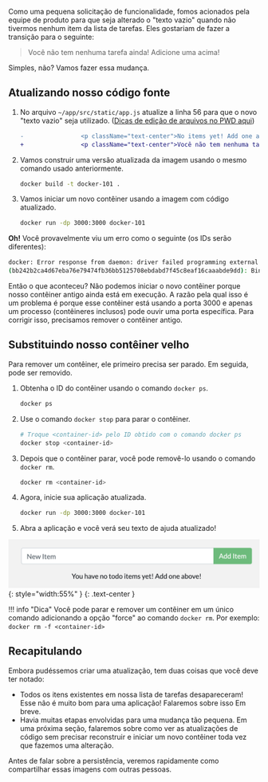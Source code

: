 
Como uma pequena solicitação de funcionalidade, fomos acionados pela equipe de produto para que seja alterado 
o "texto vazio" quando não tivermos nenhum item da lista de tarefas. Eles
gostariam de fazer a transição para o seguinte:

> Você não tem nenhuma tarefa ainda! Adicione uma acima!

Simples, não? Vamos fazer essa mudança.

## Atualizando nosso código fonte

1. No arquivo `~/app/src/static/app.js` atualize a linha 56 para que o novo "texto vazio" seja utilizado. ([Dicas de edição de arquivos no PWD aqui](/pwd-tips#editing-files))

    ```diff
    -                <p className="text-center">No items yet! Add one above!</p>
    +                <p className="text-center">Você não tem nenhuma tarefa ainda! Adicione uma acima!</p>
    ```

1. Vamos construir uma versão atualizada da imagem usando o mesmo comando usado anteriormente.

    ```bash
    docker build -t docker-101 .
    ```

1. Vamos iniciar um novo contêiner usando a imagem com código atualizado.

    ```bash
    docker run -dp 3000:3000 docker-101
    ```

**Oh!** Você provavelmente viu um erro como o seguinte (os IDs serão diferentes):

```bash
docker: Error response from daemon: driver failed programming external connectivity on endpoint laughing_burnell
(bb242b2ca4d67eba76e79474fb36bb5125708ebdabd7f45c8eaf16caaabde9dd): Bind for 0.0.0.0:3000 failed: port is already allocated.
```

Então o que aconteceu? Não podemos iniciar o novo contêiner porque nosso contêiner antigo ainda está
em execução. A razão pela qual isso é um problema é porque esse contêiner está usando a porta 3000 e
apenas um processo (contêineres inclusos) pode ouvir uma porta específica. Para corrigir isso, precisamos remover
o contêiner antigo.


## Substituindo nosso contêiner velho

Para remover um contêiner, ele primeiro precisa ser parado. Em seguida, pode ser removido.

1. Obtenha o ID do contêiner usando o comando `docker ps`.

    ```bash
    docker ps
    ```

1. Use o comando `docker stop` para parar o contêiner.

    ```bash
    # Troque <container-id> pelo ID obtido com o comando docker ps
    docker stop <container-id>
    ```

1. Depois que o contêiner parar, você pode removê-lo usando o comando `docker rm`.

    ```bash
    docker rm <container-id>
    ```

1. Agora, inicie sua aplicação atualizada.

    ```bash
    docker run -dp 3000:3000 docker-101
    ```

1. Abra a aplicação e você verá seu texto de ajuda atualizado!

![Aplicação atualizada com texto vazio atualizado](todo-list-updated-empty-text.png){: style="width:55%" }
{: .text-center }

!!! info "Dica"
    Você pode parar e remover um contêiner em um único comando adicionando a opção "force"
    ao comando `docker rm`. Por exemplo: `docker rm -f <container-id>`

## Recapitulando

Embora pudéssemos criar uma atualização, tem duas coisas que você deve ter notado:

- Todos os itens existentes em nossa lista de tarefas desapareceram! Esse não é muito bom para uma aplicação! Falaremos sobre isso
Em breve.
- Havia muitas etapas envolvidas para uma mudança tão pequena. Em uma próxima seção, falaremos sobre
como ver as atualizações de código sem precisar reconstruir e iniciar um novo contêiner toda vez que fazemos uma alteração.

Antes de falar sobre a persistência, veremos rapidamente como compartilhar essas imagens com outras pessoas.
